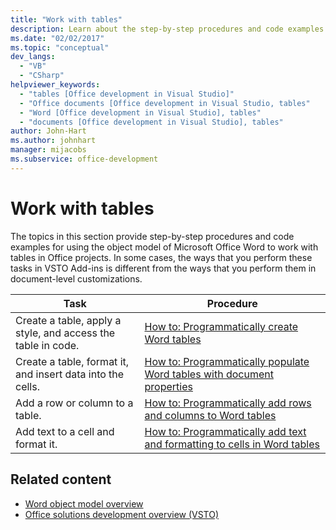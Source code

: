 ```yaml
---
title: "Work with tables"
description: Learn about the step-by-step procedures and code examples for using the object model of Microsoft Word to work with tables in Office projects.
ms.date: "02/02/2017"
ms.topic: "conceptual"
dev_langs:
  - "VB"
  - "CSharp"
helpviewer_keywords:
  - "tables [Office development in Visual Studio]"
  - "Office documents [Office development in Visual Studio, tables"
  - "Word [Office development in Visual Studio], tables"
  - "documents [Office development in Visual Studio], tables"
author: John-Hart
ms.author: johnhart
manager: mijacobs
ms.subservice: office-development
---
```

# Work with tables

  The topics in this section provide step-by-step procedures and code examples for using the object model of Microsoft Office Word to work with tables in Office projects. In some cases, the ways that you perform these tasks in VSTO Add-ins is different from the ways that you perform them in document-level customizations.

|Task|Procedure|
|----------|---------------|
|Create a table, apply a style, and access the table in code.|[How to: Programmatically create Word tables](../vsto/how-to-programmatically-create-word-tables.md)|
|Create a table, format it, and insert data into the cells.|[How to: Programmatically populate Word tables with document properties](../vsto/how-to-programmatically-populate-word-tables-with-document-properties.md)|
|Add a row or column to a table.|[How to: Programmatically add rows and columns to Word tables](../vsto/how-to-programmatically-add-rows-and-columns-to-word-tables.md)|
|Add text to a cell and format it.|[How to: Programmatically add text and formatting to cells in Word tables](../vsto/how-to-programmatically-add-text-and-formatting-to-cells-in-word-tables.md)|

## Related content
- [Word object model overview](../vsto/word-object-model-overview.md)
- [Office solutions development overview &#40;VSTO&#41;](../vsto/office-solutions-development-overview-vsto.md)
